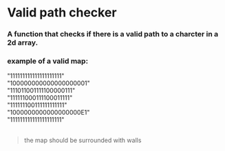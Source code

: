 # Valid path checker
### A function that checks if there is a valid path to a charcter in a 2d array.

### example of a valid map:
"111111111111111111111"<br>
"100000000000000000001"<br>
"111011001111100000111"<br>
"111111000111100011111"<br>
"111111100111111111111"<br>
"1000000000000000000E1"<br>
"111111111111111111111"<br><br>
> the map should be surrounded with walls
